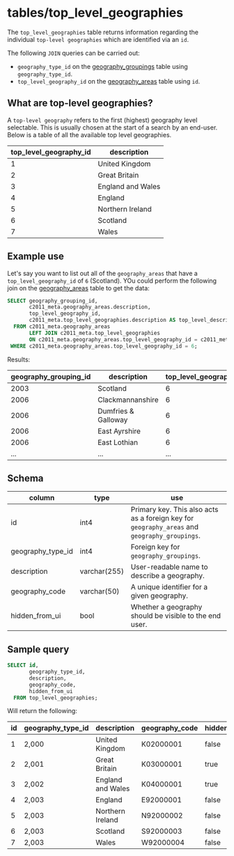 # tables/top_level_geographies

The `top_level_geographies` table returns information regarding the individual `top-level geographies` which are identified via an `id`.

The following `JOIN` queries can be carried out:

- `geography_type_id` on the [geography_groupings](geography_groupings.md) table using `geography_type_id`.
- `top_level_geography_id` on the [geography_areas](geography_areas.md) table using `id`.

## What are top-level geographies?

A `top-level geography` refers to the first (highest) geography level selectable. This is usually chosen at the start of a search by an end-user. Below is a table of all the available top level geographies.

|top_level_geography_id|description|
|-|-|
|1|United Kingdom|
|2|Great Britain|
|3|England and Wales|
|4|England|
|5|Northern Ireland|
|6|Scotland|
|7|Wales|


## Example use

Let's say you want to list out all of the `geography_areas` that have a `top_level_geography_id` of `6` (Scotland). YOu could perform the following join on the [geography_areas](geography_areas.md) table to get the data:

```sql
SELECT geography_grouping_id,
       c2011_meta.geography_areas.description,
       top_level_geography_id,
       c2011_meta.top_level_geographies.description AS top_level_description
  FROM c2011_meta.geography_areas
       LEFT JOIN c2011_meta.top_level_geographies 
       ON c2011_meta.geography_areas.top_level_geography_id = c2011_meta.top_level_geographies.id 
 WHERE c2011_meta.geography_areas.top_level_geography_id = 6;
```

Results:

|geography_grouping_id|description|top_level_geography_id|
|-|-|-|
|2003|Scotland|6|
|2006|Clackmannanshire|6|
|2006|Dumfries & Galloway|6|
|2006|East Ayrshire|6|
|2006|East Lothian|6|
|...|...|...|

## Schema

|column|type|use|
|-|-|-|
|id|int4|Primary key. This also acts as a foreign key for `geography_areas` and `geography_groupings`.|
|geography_type_id|int4|Foreign key for `geography_groupings`.|
|description|varchar(255)|User-readable name to describe a geography.|
|geography_code|varchar(50)|A unique identifier for a given geography.|
|hidden_from_ui|bool|Whether a geography should be visible to the end user.|


## Sample query

```sql
SELECT id, 
       geography_type_id, 
       description, 
       geography_code, 
       hidden_from_ui 
  FROM top_level_geographies;
```

Will return the following:

|id|geography_type_id|description|geography_code|hidden_from_ui|
|-|-|-|-|-|
|1|2,000|United Kingdom|K02000001|false
|2|2,001|Great Britain|K03000001|true
|3|2,002|England and Wales|K04000001|true
|4|2,003|England|E92000001|false
|5|2,003|Northern Ireland|N92000002|false
|6|2,003|Scotland|S92000003|false
|7|2,003|Wales|W92000004|false